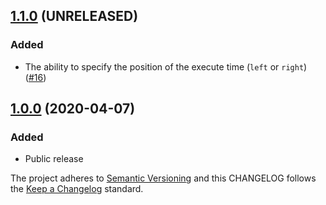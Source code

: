 ## [1.1.0](https://github.com/deshaw/jupyterlab-execute-time/compare/v1.0.0...v1.1.0) (UNRELEASED)

### Added

- The ability to specify the position of the execute time (`left` or `right`) ([#16](https://github.com/deshaw/jupyterlab-execute-time/pull/16))

## [1.0.0](https://github.com/deshaw/jupyterlab-execute-time/compare/v1.0.0...v1.0.0) (2020-04-07)

### Added

- Public release

The project adheres to [Semantic Versioning](https://semver.org/spec/v2.0.0.html) and
this CHANGELOG follows the [Keep a Changelog](https://keepachangelog.com/en/1.0.0/) standard.
